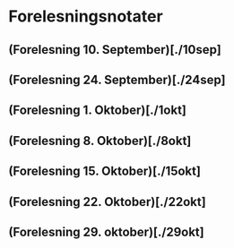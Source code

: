 # Forelesningsnotater

## (Forelesning 10. September)[./10sep]

## (Forelesning 24. September)[./24sep]

## (Forelesning 1. Oktober)[./1okt]

## (Forelesning 8. Oktober)[./8okt]

## (Forelesning 15. Oktober)[./15okt]

## (Forelesning 22. Oktober)[./22okt]

## (Forelesning 29. oktober)[./29okt]
